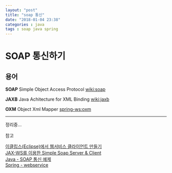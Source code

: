 ```yaml
---
layout: "post"
title: "soap 통신"
date: "2018-01-04 23:38"
categories : java
tags : soap java spring
---
```


# SOAP 통신하기

## 용어
**SOAP**  Simple Object Access Protocol [wiki:soap](https://ko.wikipedia.org/wiki/SOAP)

**JAXB** Java Achitecture for XML Binding [wiki:jaxb](https://ko.wikipedia.org/wiki/JAXB)

**OXM** Object Xml Mapper [spring-ws:oxm](https://docs.spring.io/spring-ws/sites/1.5/reference/html/oxm.html)

----

정리중...



참고

[이클립스(Eclipse)에서 웹서비스 클라이언트 만들기](https://blog.outsider.ne.kr/187)
<br/>
[JAX-WS를 이용한 Simple Soap Server & Client](http://wildpup.cafe24.com/archives/398)
<br/>
[Java - SOAP 통신 예제](http://karismamun.tistory.com/32)
<br/>
[Spring - webservice](https://spring.io/guides/gs/producing-web-service/)
